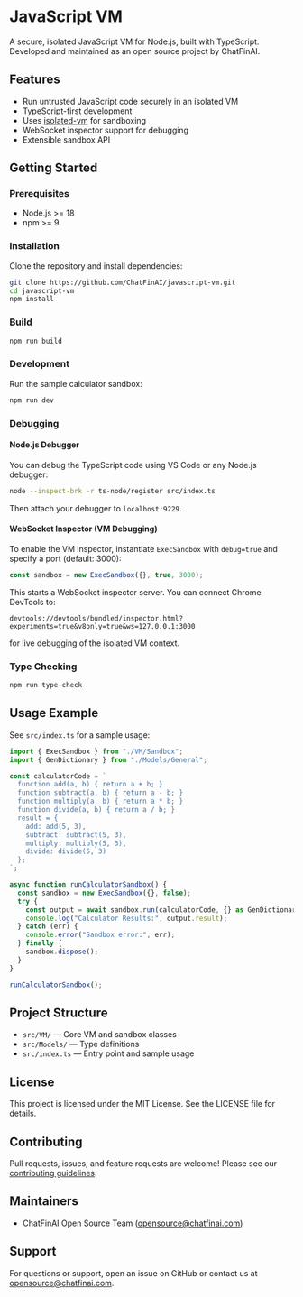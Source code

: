 # JavaScript VM

A secure, isolated JavaScript VM for Node.js, built with TypeScript. Developed and maintained as an open source project by ChatFinAI.

## Features
- Run untrusted JavaScript code securely in an isolated VM
- TypeScript-first development
- Uses [isolated-vm](https://github.com/laverdet/isolated-vm) for sandboxing
- WebSocket inspector support for debugging
- Extensible sandbox API

## Getting Started

### Prerequisites
- Node.js >= 18
- npm >= 9

### Installation
Clone the repository and install dependencies:
```sh
git clone https://github.com/ChatFinAI/javascript-vm.git
cd javascript-vm
npm install
```

### Build
```sh
npm run build
```

### Development
Run the sample calculator sandbox:
```sh
npm run dev
```


### Debugging

#### Node.js Debugger
You can debug the TypeScript code using VS Code or any Node.js debugger:
```sh
node --inspect-brk -r ts-node/register src/index.ts
```
Then attach your debugger to `localhost:9229`.

#### WebSocket Inspector (VM Debugging)
To enable the VM inspector, instantiate `ExecSandbox` with `debug=true` and specify a port (default: 3000):
```typescript
const sandbox = new ExecSandbox({}, true, 3000);
```
This starts a WebSocket inspector server. You can connect Chrome DevTools to:
```
devtools://devtools/bundled/inspector.html?experiments=true&v8only=true&ws=127.0.0.1:3000
```
for live debugging of the isolated VM context.

### Type Checking
```sh
npm run type-check
```

## Usage Example
See `src/index.ts` for a sample usage:
```typescript
import { ExecSandbox } from "./VM/Sandbox";
import { GenDictionary } from "./Models/General";

const calculatorCode = `
  function add(a, b) { return a + b; }
  function subtract(a, b) { return a - b; }
  function multiply(a, b) { return a * b; }
  function divide(a, b) { return a / b; }
  result = {
    add: add(5, 3),
    subtract: subtract(5, 3),
    multiply: multiply(5, 3),
    divide: divide(5, 3)
  };
`;

async function runCalculatorSandbox() {
  const sandbox = new ExecSandbox({}, false);
  try {
    const output = await sandbox.run(calculatorCode, {} as GenDictionary);
    console.log("Calculator Results:", output.result);
  } catch (err) {
    console.error("Sandbox error:", err);
  } finally {
    sandbox.dispose();
  }
}

runCalculatorSandbox();
```

## Project Structure
- `src/VM/` — Core VM and sandbox classes
- `src/Models/` — Type definitions
- `src/index.ts` — Entry point and sample usage

## License
This project is licensed under the MIT License. See the LICENSE file for details.

## Contributing
Pull requests, issues, and feature requests are welcome! Please see our [contributing guidelines](https://github.com/ChatFinAI/javascript-vm/blob/main/CONTRIBUTING.md).

## Maintainers
- ChatFinAI Open Source Team (<opensource@chatfinai.com>)

## Support
For questions or support, open an issue on GitHub or contact us at <opensource@chatfinai.com>.
